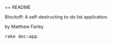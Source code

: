 == README

Blocitoff: A self-destructing to-do list application.

by Matthew Farley

<tt>rake doc:app</tt>.
